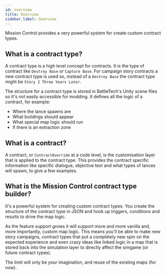 ```yaml
---
id: overview
title: Overview
sidebar_label: Overview
---
```


Mission Control provides a very powerful system for create custom contract types.

## What is a contract type?

A contract type is a high level concept for contracts. It is the type of contract like `Destroy Base` or `Capture Base`. For campaign story contracts a new contract type is used so, instead of a `Destroy Base` the contract type might be `Story 2 Three Years Later`.

The structure for a contract type is stored in BattleTech's Unity scene files so it's not easily accessible for modding. It defines all the logic of a contract, for example:

- Where the lance spawns are
- What buildings should appear
- What special map logic should run
- If there is an extraction zone

## What is a contract?

A contract, or `ContractOverride` at a code level, is the customisation layer that is applied to the contract type. This provides the contract specific information like specific dialogue, objective text and what types of lances will spawn, to give a few examples.

## What is the Mission Control contract type builder?

It's a powerful system for creating custom contract types. You create the structure of the contract type in JSON and hook up triggers, conditions and results to drive the map logic.

As the feature support grows it will support more and more vanilla and, more importantly, custom map logic. This means you'll be able to make new story campaigns, contract types that put a completely new spin on the expected experience and even crazy ideas like linked logic in a map that is stored back into the simulation layer to directly affect the simgame (or future contract types).

The limit will only be your imagination, and reuse of the existing maps (for now).
